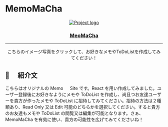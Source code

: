 # MemoMaCha

<p align="center">
  <a href="https://arurukun.github.io/Memo_clear_website/" rel="noopener">
 <img src="./frontend/public/Screenshot.png" alt="Project logo"></a>
</p>

<h3 align="center"> <a href="https://arurukun.github.io/Memo_clear_website/"> MeoMaCha </a> </h3>

<div align="center">

</div>

---

<p align="center"> こちらのイメージ写真をクリックして、お好きなメモやToDoListを作成してみてください！
    <br> 
</p>

## 🧐 　紹介文 <a name = "about"></a>

こちらはオリジナルの Memo 　 Site です。React を用い作成してみました。ユーザー登録後にお好きなようにメモや ToDoList を作成し、尚且つお友達ユーザーを貴方が作ったメモや ToDoList に招待してみてください。招待の方法は２種類あり、Read Only 又は Edit 可能のどちらかを選択してください。すると貴方のお友達もメモや ToDoList の閲覧又は編集が可能となります。さぁ、MemoMaCha を有効に使い、貴方の可能性を広げてみてくださいね！
